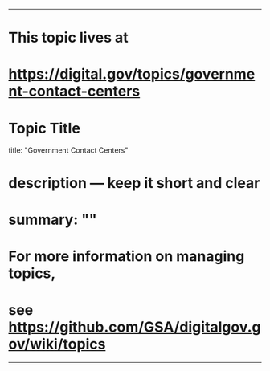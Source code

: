 
---
# This topic lives at
# https://digital.gov/topics/government-contact-centers

# Topic Title
title: "Government Contact Centers"

# description — keep it short and clear
# summary: ""


# For more information on managing topics,
# see https://github.com/GSA/digitalgov.gov/wiki/topics
---